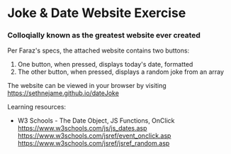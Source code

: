 # Joke & Date Website Exercise
### Colloqially known as the greatest website ever created

Per Faraz's specs, the attached website contains two buttons:

1. One button, when pressed, displays today's date, formatted
2. The other button, when pressed, displays a random joke from an array

The website can be viewed in your browser by visiting https://sethnejame.github.io/dateJoke

Learning resources:

* W3 Schools - The Date Object, JS Functions, OnClick
https://www.w3schools.com/js/js_dates.asp
https://www.w3schools.com/jsref/event_onclick.asp
https://www.w3schools.com/jsref/jsref_random.asp

